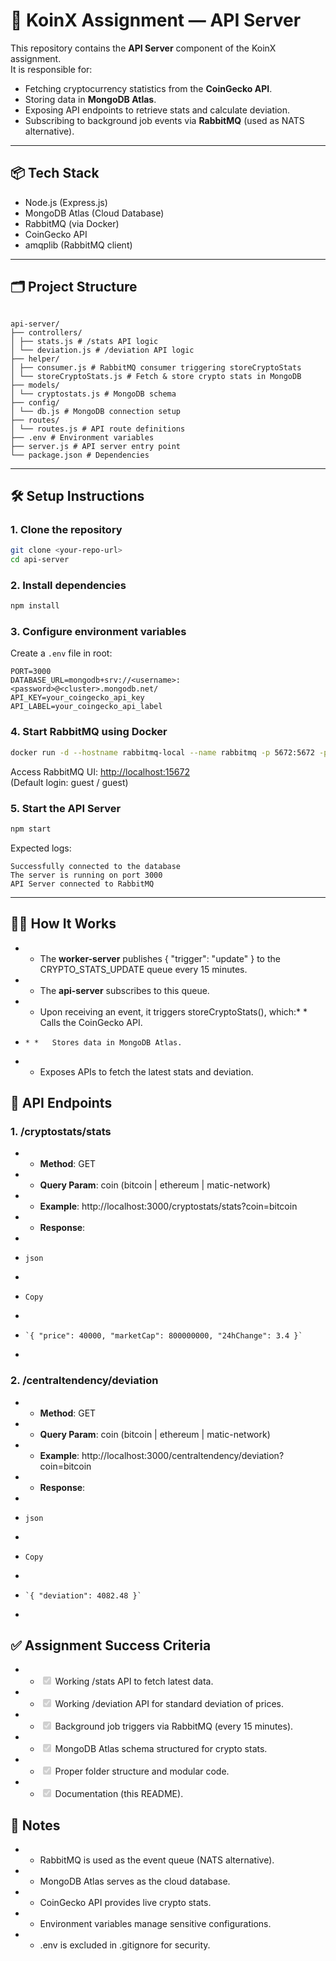 # 🚀 KoinX Assignment — API Server

This repository contains the **API Server** component of the KoinX assignment.  
It is responsible for:
- Fetching cryptocurrency statistics from the **CoinGecko API**.
- Storing data in **MongoDB Atlas**.
- Exposing API endpoints to retrieve stats and calculate deviation.
- Subscribing to background job events via **RabbitMQ** (used as NATS alternative).

---

## 📦 Tech Stack
- Node.js (Express.js)
- MongoDB Atlas (Cloud Database)
- RabbitMQ (via Docker)
- CoinGecko API
- amqplib (RabbitMQ client)

---

## 🗂 Project Structure
```

api-server/  
├── controllers/  
│ ├── stats.js # /stats API logic  
│ └── deviation.js # /deviation API logic  
├── helper/  
│ ├── consumer.js # RabbitMQ consumer triggering storeCryptoStats  
│ └── storeCryptoStats.js # Fetch & store crypto stats in MongoDB  
├── models/  
│ └── cryptostats.js # MongoDB schema  
├── config/  
│ └── db.js # MongoDB connection setup  
├── routes/  
│ └── routes.js # API route definitions  
├── .env # Environment variables  
├── server.js # API server entry point  
└── package.json # Dependencies

````

---

## 🛠 Setup Instructions

### 1. Clone the repository
```bash
git clone <your-repo-url>
cd api-server
````

### 2\. Install dependencies

```bash
npm install
```

### 3\. Configure environment variables

Create a `.env` file in root:

```env
PORT=3000
DATABASE_URL=mongodb+srv://<username>:<password>@<cluster>.mongodb.net/
API_KEY=your_coingecko_api_key
API_LABEL=your_coingecko_api_label
```

### 4\. Start RabbitMQ using Docker

```bash
docker run -d --hostname rabbitmq-local --name rabbitmq -p 5672:5672 -p 15672:15672 rabbitmq:3-management
```

Access RabbitMQ UI: [http://localhost:15672](http://localhost:15672/)  
(Default login: guest / guest)

### 5\. Start the API Server

```bash
npm start
```

Expected logs:

```
Successfully connected to the database
The server is running on port 3000
API Server connected to RabbitMQ
```

* * *

## 🧑‍💻 How It Works

* *   The **worker-server** publishes { "trigger": "update" } to the CRYPTO\_STATS\_UPDATE queue every 15 minutes.
* *   The **api-server** subscribes to this queue.
* *   Upon receiving an event, it triggers storeCryptoStats(), which:* *   Calls the CoinGecko API.
*     * *   Stores data in MongoDB Atlas.
* *   Exposes APIs to fetch the latest stats and deviation.

## 📡 API Endpoints

### 1\. /cryptostats/stats

* *   **Method**: GET
* *   **Query Param**: coin (bitcoin | ethereum | matic-network)
* *   **Example**: http://localhost:3000/cryptostats/stats?coin=bitcoin
* *   **Response**:
*     
*     json
*     
*     Copy
*     
*     `{ "price": 40000, "marketCap": 800000000, "24hChange": 3.4 }`
*     

### 2\. /centraltendency/deviation

* *   **Method**: GET
* *   **Query Param**: coin (bitcoin | ethereum | matic-network)
* *   **Example**: http://localhost:3000/centraltendency/deviation?coin=bitcoin
* *   **Response**:
*     
*     json
*     
*     Copy
*     
*     `{ "deviation": 4082.48 }`
*     

## ✅ Assignment Success Criteria

* *   <input type="checkbox" checked disabled> Working /stats API to fetch latest data.
* *   <input type="checkbox" checked disabled> Working /deviation API for standard deviation of prices.
* *   <input type="checkbox" checked disabled> Background job triggers via RabbitMQ (every 15 minutes).
* *   <input type="checkbox" checked disabled> MongoDB Atlas schema structured for crypto stats.
* *   <input type="checkbox" checked disabled> Proper folder structure and modular code.
* *   <input type="checkbox" checked disabled> Documentation (this README).

## 📝 Notes

* *   RabbitMQ is used as the event queue (NATS alternative).
* *   MongoDB Atlas serves as the cloud database.
* *   CoinGecko API provides live crypto stats.
* *   Environment variables manage sensitive configurations.
* *   .env is excluded in .gitignore for security.

